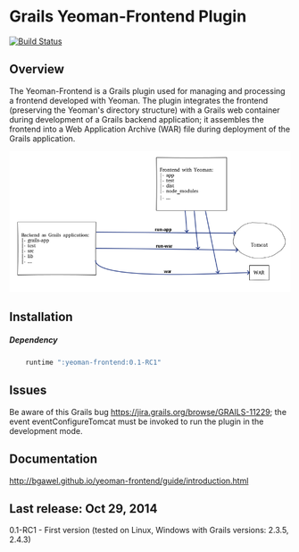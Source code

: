 Grails Yeoman-Frontend Plugin
===============
[![Build Status](https://travis-ci.org/bgawel/yeoman-frontend.svg?branch=master)](https://travis-ci.org/bgawel/yeoman-frontend)

Overview
--------
The Yeoman-Frontend is a Grails plugin used for managing and processing a frontend developed with Yeoman. The plugin integrates the frontend (preserving the Yeoman's directory structure) with a Grails web container during development of a Grails backend application; it assembles the frontend into a Web Application Archive (WAR) file during deployment of the Grails application.

![Overview](https://github.com/bgawel/bgawel.github.io/blob/master/yeoman-frontend/img/overview.png)

Installation
------------
##### Dependency
```groovy
	runtime ":yeoman-frontend:0.1-RC1"
```

Issues
------
Be aware of this Grails bug https://jira.grails.org/browse/GRAILS-11229; the event eventConfigureTomcat must be invoked to run the plugin in the development mode.

Documentation
-------------
http://bgawel.github.io/yeoman-frontend/guide/introduction.html

Last release: Oct 29, 2014
--------------------------
0.1-RC1 - First version (tested on Linux, Windows with Grails versions: 2.3.5, 2.4.3)

